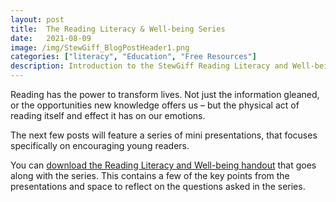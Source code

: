 ```yaml
---
layout: post
title:  The Reading Literacy & Well-being Series
date:   2021-08-09
image: /img/StewGiff_BlogPostHeader1.png
categories: ["literacy", "Education", "Free Resources"]
description: Introduction to the StewGiff Reading Literacy and Well-being series
---
```

Reading has the power to transform lives. Not just the information gleaned, or the opportunities new knowledge offers us – but the physical act of reading itself and effect it has on our emotions. 

The next few posts will feature a series of mini presentations, that focuses specifically on encouraging young readers. 

You can <a href="/downloads/ReadingLiteracyAndWellbeing_StewGiff.pdf" target="_blank">download the Reading Literacy and Well-being handout</a> that goes along with the series. This contains a few of the key points from the presentations and space to reflect on the questions asked in the series.

